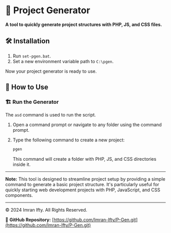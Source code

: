 # 🚀 Project Generator

**A tool to quickly generate project structures with PHP, JS, and CSS files.**

## 🛠️ Installation

1. Run `set-pgen.bat`.
2. Set a new environment variable path to `C:\pgen`.

Now your project generator is ready to use.

## 🚀 How to Use

### 🏗️ Run the Generator

The `asd` command is used to run the script.

1. Open a command prompt or navigate to any folder using the command prompt.
2. Type the following command to create a new project:

    ```sh
    pgen
    ```

   This command will create a folder with PHP, JS, and CSS directories inside it.

---

**Note:** This tool is designed to streamline project setup by providing a simple command to generate a basic project structure. It's particularly useful for quickly starting web development projects with PHP, JavaScript, and CSS components.

---

© 2024 Imran Ifty. All Rights Reserved.

🔗 **GitHub Repository:** [https://github.com/Imran-Ifty/P-Gen.git](https://github.com/Imran-Ifty/P-Gen.git)
